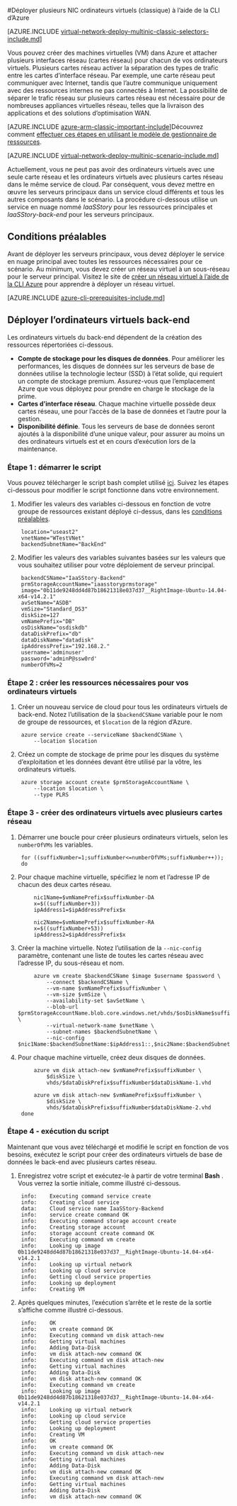 <properties
   pageTitle="Déployer des machines virtuelles de carte d’interface réseau multiples à l’aide de la CLI d’Azure dans le modèle de déploiement classique | Microsoft Azure"
   description="Apprenez à déployer des ordinateurs virtuels de carte d’interface réseau multiples à l’aide de la CLI d’Azure dans le modèle de déploiement classique"
   services="virtual-network"
   documentationCenter="na"
   authors="jimdial"
   manager="carmonm"
   editor=""
   tags="azure-service-management"
/>
<tags  
   ms.service="virtual-network"
   ms.devlang="na"
   ms.topic="article"
   ms.tgt_pltfrm="na"
   ms.workload="infrastructure-services"
   ms.date="02/02/2016"
   ms.author="jdial" />

#<a name="deploy-multi-nic-vms-classic-using-the-azure-cli"></a>Déployer plusieurs NIC ordinateurs virtuels (classique) à l’aide de la CLI d’Azure

[AZURE.INCLUDE [virtual-network-deploy-multinic-classic-selectors-include.md](../../includes/virtual-network-deploy-multinic-classic-selectors-include.md)]

Vous pouvez créer des machines virtuelles (VM) dans Azure et attacher plusieurs interfaces réseau (cartes réseau) pour chacun de vos ordinateurs virtuels. Plusieurs cartes réseau activer la séparation des types de trafic entre les cartes d’interface réseau. Par exemple, une carte réseau peut communiquer avec Internet, tandis que l’autre communique uniquement avec des ressources internes ne pas connectés à Internet. La possibilité de séparer le trafic réseau sur plusieurs cartes réseau est nécessaire pour de nombreuses appliances virtuelles réseau, telles que la livraison des applications et des solutions d’optimisation WAN.

[AZURE.INCLUDE [azure-arm-classic-important-include](../../includes/learn-about-deployment-models-classic-include.md)]Découvrez comment [effectuer ces étapes en utilisant le modèle de gestionnaire de ressources](virtual-network-deploy-multinic-arm-cli.md).

[AZURE.INCLUDE [virtual-network-deploy-multinic-scenario-include.md](../../includes/virtual-network-deploy-multinic-scenario-include.md)]

Actuellement, vous ne peut pas avoir des ordinateurs virtuels avec une seule carte réseau et les ordinateurs virtuels avec plusieurs cartes réseau dans le même service de cloud. Par conséquent, vous devez mettre en œuvre les serveurs principaux dans un service cloud différents et tous les autres composants dans le scénario. La procédure ci-dessous utilise un service en nuage nommé *IaaSStory* pour les ressources principales et *IaaSStory-back-end* pour les serveurs principaux.

## <a name="prerequisites"></a>Conditions préalables

Avant de déployer les serveurs principaux, vous devez déployer le service en nuage principal avec toutes les ressources nécessaires pour ce scénario. Au minimum, vous devez créer un réseau virtuel à un sous-réseau pour le serveur principal. Visitez le site de [créer un réseau virtuel à l’aide de la CLI Azure](virtual-networks-create-vnet-classic-cli.md) pour apprendre à déployer un réseau virtuel.

[AZURE.INCLUDE [azure-cli-prerequisites-include.md](../../includes/azure-cli-prerequisites-include.md)]

## <a name="deploy-the-back-end-vms"></a>Déployer l’ordinateurs virtuels back-end

Les ordinateurs virtuels du back-end dépendent de la création des ressources répertoriées ci-dessous.

- **Compte de stockage pour les disques de données**. Pour améliorer les performances, les disques de données sur les serveurs de base de données utilise la technologie lecteur (SSD) à l’état solide, qui requiert un compte de stockage premium. Assurez-vous que l’emplacement Azure que vous déployez pour prendre en charge le stockage de la prime.
- **Cartes d’interface réseau**. Chaque machine virtuelle possède deux cartes réseau, une pour l’accès de la base de données et l’autre pour la gestion.
- **Disponibilité définie**. Tous les serveurs de base de données seront ajoutés à la disponibilité d’une unique valeur, pour assurer au moins un des ordinateurs virtuels est et en cours d’exécution lors de la maintenance.

### <a name="step-1---start-your-script"></a>Étape 1 : démarrer le script

Vous pouvez télécharger le script bash complet utilisé [ici](https://raw.githubusercontent.com/Azure/azure-quickstart-templates/master/IaaS-Story/11-MultiNIC/classic/virtual-network-deploy-multinic-classic-cli.sh). Suivez les étapes ci-dessous pour modifier le script fonctionne dans votre environnement.

1. Modifier les valeurs des variables ci-dessous en fonction de votre groupe de ressources existant déployé ci-dessus, dans les [conditions préalables](#Prerequisites).

        location="useast2"
        vnetName="WTestVNet"
        backendSubnetName="BackEnd"

2. Modifier les valeurs des variables suivantes basées sur les valeurs que vous souhaitez utiliser pour votre déploiement de serveur principal.

        backendCSName="IaaSStory-Backend"
        prmStorageAccountName="iaasstoryprmstorage"
        image="0b11de9248dd4d87b18621318e037d37__RightImage-Ubuntu-14.04-x64-v14.2.1"
        avSetName="ASDB"
        vmSize="Standard_DS3"
        diskSize=127
        vmNamePrefix="DB"
        osDiskName="osdiskdb"
        dataDiskPrefix="db"
        dataDiskName="datadisk"
        ipAddressPrefix="192.168.2."
        username='adminuser'
        password='adminP@ssw0rd'
        numberOfVMs=2

### <a name="step-2---create-necessary-resources-for-your-vms"></a>Étape 2 : créer les ressources nécessaires pour vos ordinateurs virtuels

1. Créer un nouveau service de cloud pour tous les ordinateurs virtuels de back-end. Notez l’utilisation de la `$backendCSName` variable pour le nom de groupe de ressources, et `$location` de la région d’Azure.

        azure service create --serviceName $backendCSName \
            --location $location

2. Créez un compte de stockage de prime pour les disques du système d’exploitation et les données devant être utilisé par la vôtre, les ordinateurs virtuels.

        azure storage account create $prmStorageAccountName \
            --location $location \
            --type PLRS

### <a name="step-3---create-vms-with-multiple-nics"></a>Étape 3 - créer des ordinateurs virtuels avec plusieurs cartes réseau

1. Démarrer une boucle pour créer plusieurs ordinateurs virtuels, selon les `numberOfVMs` les variables.

        for ((suffixNumber=1;suffixNumber<=numberOfVMs;suffixNumber++));
        do

2. Pour chaque machine virtuelle, spécifiez le nom et l’adresse IP de chacun des deux cartes réseau.

            nic1Name=$vmNamePrefix$suffixNumber-DA
            x=$((suffixNumber+3))
            ipAddress1=$ipAddressPrefix$x

            nic2Name=$vmNamePrefix$suffixNumber-RA
            x=$((suffixNumber+53))
            ipAddress2=$ipAddressPrefix$x

4. Créer la machine virtuelle. Notez l’utilisation de la `--nic-config` paramètre, contenant une liste de toutes les cartes réseau avec l’adresse IP, du sous-réseau et nom.

            azure vm create $backendCSName $image $username $password \
                --connect $backendCSName \
                --vm-name $vmNamePrefix$suffixNumber \
                --vm-size $vmSize \
                --availability-set $avSetName \
                --blob-url $prmStorageAccountName.blob.core.windows.net/vhds/$osDiskName$suffixNumber.vhd \
                --virtual-network-name $vnetName \
                --subnet-names $backendSubnetName \
                --nic-config $nic1Name:$backendSubnetName:$ipAddress1::,$nic2Name:$backendSubnetName:$ipAddress2::

5. Pour chaque machine virtuelle, créez deux disques de données.

            azure vm disk attach-new $vmNamePrefix$suffixNumber \
                $diskSize \
                vhds/$dataDiskPrefix$suffixNumber$dataDiskName-1.vhd

            azure vm disk attach-new $vmNamePrefix$suffixNumber \
                $diskSize \
                vhds/$dataDiskPrefix$suffixNumber$dataDiskName-2.vhd
        done

### <a name="step-4---run-the-script"></a>Étape 4 - exécution du script

Maintenant que vous avez téléchargé et modifié le script en fonction de vos besoins, exécutez le script pour créer des ordinateurs virtuels de base de données le back-end avec plusieurs cartes réseau.

1. Enregistrez votre script et exécutez-le à partir de votre terminal **Bash** . Vous verrez la sortie initiale, comme illustré ci-dessous.

        info:    Executing command service create
        info:    Creating cloud service
        data:    Cloud service name IaaSStory-Backend
        info:    service create command OK
        info:    Executing command storage account create
        info:    Creating storage account
        info:    storage account create command OK
        info:    Executing command vm create
        info:    Looking up image 0b11de9248dd4d87b18621318e037d37__RightImage-Ubuntu-14.04-x64-v14.2.1
        info:    Looking up virtual network
        info:    Looking up cloud service
        info:    Getting cloud service properties
        info:    Looking up deployment
        info:    Creating VM

2. Après quelques minutes, l’exécution s’arrête et le reste de la sortie s’affiche comme illustré ci-dessous.

        info:    OK
        info:    vm create command OK
        info:    Executing command vm disk attach-new
        info:    Getting virtual machines
        info:    Adding Data-Disk
        info:    vm disk attach-new command OK
        info:    Executing command vm disk attach-new
        info:    Getting virtual machines
        info:    Adding Data-Disk
        info:    vm disk attach-new command OK
        info:    Executing command vm create
        info:    Looking up image 0b11de9248dd4d87b18621318e037d37__RightImage-Ubuntu-14.04-x64-v14.2.1
        info:    Looking up virtual network
        info:    Looking up cloud service
        info:    Getting cloud service properties
        info:    Looking up deployment
        info:    Creating VM
        info:    OK
        info:    vm create command OK
        info:    Executing command vm disk attach-new
        info:    Getting virtual machines
        info:    Adding Data-Disk
        info:    vm disk attach-new command OK
        info:    Executing command vm disk attach-new
        info:    Getting virtual machines
        info:    Adding Data-Disk
        info:    vm disk attach-new command OK
